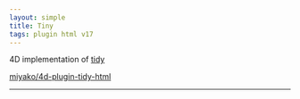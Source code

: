 ```yaml
---
layout: simple
title: Tiny
tags: plugin html v17
---
```


4D implementation of [tidy](https://github.com/htacg/tidy-html5)

[miyako/4d-plugin-tidy-html](https://github.com/miyako/4d-plugin-tidy-html5)

<!--more-->

---
